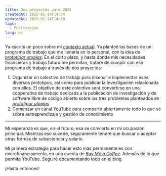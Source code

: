 ```yaml
---
title: Dos proyectos para 2025
createdAt: 2025-01-14T14:54
updatedAt: 2025-01-14T14:30
tags:
  - Publicacion
lang: es
---
```


Ya escribí un poco sobre mi [contexto actual](empezar-de-nuevo). Ya planteé las bases de un programa de trabajo que me llenaría en lo personal, con la idea de [*prototipar utopías*](prototipar-utopias). En el corto plazo, y hasta donde mis necesidades financieras y trabajo futuro me permitan, trataré de cumplir con ese programa de trabajo a través de dos proyectos:

1. Organizar un colectivo de trabajo para diseñar e implementar esos diversos prototipos, así como para publicar la investigación relacionada con ellos. El objetivo de este colectivo será convertirse en una cooperativa de trabajo dedicada a la publicación de investigación y de software libre de código abierto sobre los tres problemas planteados en [*prototipar utopías*](prototipar-utopias)
2. Comenzar un [canal YouTube](https://www.youtube.com/@abrahambahez) para compartir abiertamente todo lo que sé sobre autoaprendizaje y gestión de conocimiento

---

Mi esperanza es que, en el futuro, esa se convierta en mi ocupación principal. Mientras eso sucede, seguramente tendré que buscar o aceptar otras formas de subsistencia y salario.

Mi primera estrategia para hacer esto más permanente es con microfinanciamiento, en una cuenta de [*Buy Me a Coffee*](https://buymeacoffee.com/sabhz). Además de lo que permita YouTube. Seguiré documentando todo en el blog.

¡Hasta entonces!
